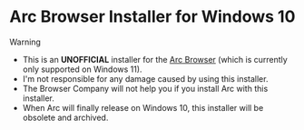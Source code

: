 # Arc Browser Installer for Windows 10

> [!WARNING]
> * This is an **UNOFFICIAL** installer for the [Arc Browser](https://arc.net) (which is currently only supported on Windows 11).
> * I'm not responsible for any damage caused by using this installer.
> * The Browser Company will not help you if you install Arc with this installer.
> * When Arc will finally release on Windows 10, this installer will be obsolete and archived.

